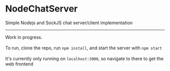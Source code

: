 # NodeChatServer
Simple Nodejs and SockJS chat server/client implementation

***

Work in progress.
<br><br>
To run, clone the repo, run `npm install`, and start the server with `npm start`
<br><br>
It's currently only running on `localhost:3000`, so navigate to there to get the web frontend

